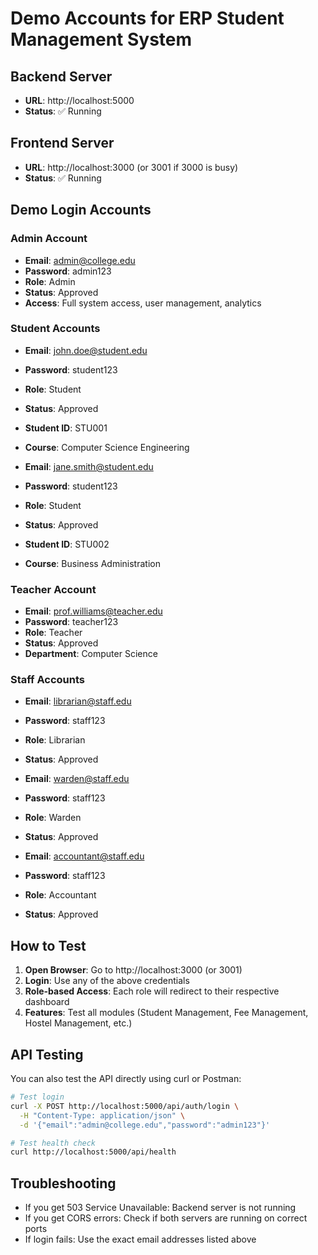 # Demo Accounts for ERP Student Management System

## Backend Server
- **URL**: http://localhost:5000
- **Status**: ✅ Running

## Frontend Server  
- **URL**: http://localhost:3000 (or 3001 if 3000 is busy)
- **Status**: ✅ Running

## Demo Login Accounts

### Admin Account
- **Email**: admin@college.edu
- **Password**: admin123
- **Role**: Admin
- **Status**: Approved
- **Access**: Full system access, user management, analytics

### Student Accounts
- **Email**: john.doe@student.edu
- **Password**: student123
- **Role**: Student
- **Status**: Approved
- **Student ID**: STU001
- **Course**: Computer Science Engineering

- **Email**: jane.smith@student.edu
- **Password**: student123
- **Role**: Student
- **Status**: Approved
- **Student ID**: STU002
- **Course**: Business Administration

### Teacher Account
- **Email**: prof.williams@teacher.edu
- **Password**: teacher123
- **Role**: Teacher
- **Status**: Approved
- **Department**: Computer Science

### Staff Accounts
- **Email**: librarian@staff.edu
- **Password**: staff123
- **Role**: Librarian
- **Status**: Approved

- **Email**: warden@staff.edu
- **Password**: staff123
- **Role**: Warden
- **Status**: Approved

- **Email**: accountant@staff.edu
- **Password**: staff123
- **Role**: Accountant
- **Status**: Approved

## How to Test

1. **Open Browser**: Go to http://localhost:3000 (or 3001)
2. **Login**: Use any of the above credentials
3. **Role-based Access**: Each role will redirect to their respective dashboard
4. **Features**: Test all modules (Student Management, Fee Management, Hostel Management, etc.)

## API Testing

You can also test the API directly using curl or Postman:

```bash
# Test login
curl -X POST http://localhost:5000/api/auth/login \
  -H "Content-Type: application/json" \
  -d '{"email":"admin@college.edu","password":"admin123"}'

# Test health check
curl http://localhost:5000/api/health
```

## Troubleshooting

- If you get 503 Service Unavailable: Backend server is not running
- If you get CORS errors: Check if both servers are running on correct ports
- If login fails: Use the exact email addresses listed above
